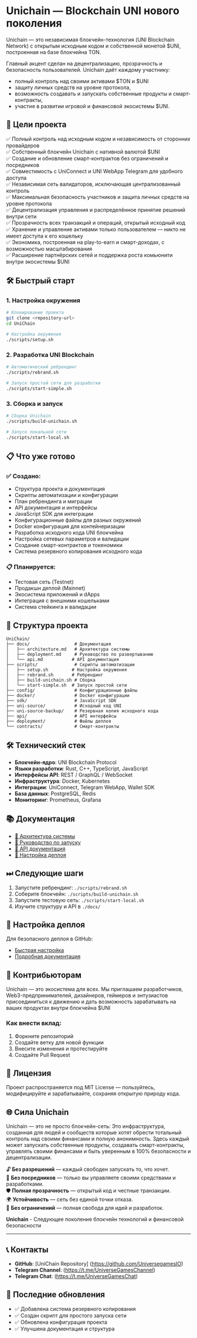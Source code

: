 # Unichain — Blockchain UNI нового поколения

Unichain — это независимая блокчейн-технология (UNI Blockchain Network) с открытым исходным кодом и собственной монетой $UNI, построенная на базе блокчейна TON.

Главный акцент сделан на децентрализацию, прозрачность и безопасность пользователей.
Unichain даёт каждому участнику:
- полный контроль над своими активами $TON и $UNI
- защиту личных средств на уровне протокола,
- возможность создавать и запускать собственные продукты и смарт-контракты,
- участие в развитии игровой и финансовой экосистемы $UNI.

## 🎯 Цели проекта

✅ Полный контроль над исходным кодом и независимость от сторонних провайдеров  
✅ Собственный блокчейн Unichain с нативной валютой $UNI  
✅ Создание и обновление смарт-контрактов без ограничений и посредников  
✅ Совместимость с UniConnect и UNI WebApp Telegram для удобного доступа  
✅ Независимая сеть валидаторов, исключающая централизованный контроль  
✅ Максимальная безопасность участников и защита личных средств на уровне протокола  
✅ Децентрализация управления и распределённое принятие решений внутри сети  
✅ Прозрачность всех транзакций и операций, открытый исходный код  
✅ Хранение и управление активами только пользователем — никто не имеет доступа к его кошельку  
✅ Экономика, построенная на play-to-earn и смарт-доходах, с возможностью масштабирования  
✅ Расширение партнёрских сетей и поддержка роста комьюнити внутри экосистемы $UNI  

## 🛠 Быстрый старт

### 1. Настройка окружения

```bash
# Клонирование проекта
git clone <repository-url>
cd UniChain

# Настройка окружения
./scripts/setup.sh
```

### 2. Разработка UNI Blockchain

```bash
# Автоматический ребрендинг
./scripts/rebrand.sh

# Запуск простой сети для разработки
./scripts/start-simple.sh
```

### 3. Сборка и запуск

```bash
# Сборка Unichain
./scripts/build-unichain.sh

# Запуск локальной сети
./scripts/start-local.sh
```

## 📋 Что уже готово

### ✅ Создано:
- Структура проекта и документация
- Скрипты автоматизации и конфигурации
- План ребрендинга и миграции
- API документация и интерфейсы
- JavaScript SDK для интеграции
- Конфигурационные файлы для разных окружений
- Docker конфигурация для контейнеризации
- Разработка исходного кода UNI блокчейна
- Настройка сетевых параметров и валидации
- Создание смарт-контрактов и токеномики
- Система резервного копирования исходного кода

### 📋 Планируется:
- Тестовая сеть (Testnet)
- Продакшн деплой (Mainnet)
- Экосистема приложений и dApps
- Интеграция с внешними кошельками
- Система стейкинга и валидации

## 📁 Структура проекта

```
UniChain/
├── docs/                 # Документация
│   ├── architecture.md   # Архитектура системы
│   ├── deployment.md     # Руководство по развертыванию
│   └── api.md           # API документация
├── scripts/              # Скрипты автоматизации
│   ├── setup.sh         # Настройка окружения
│   ├── rebrand.sh       # Ребрендинг
│   ├── build-unichain.sh # Сборка
│   └── start-simple.sh  # Запуск простой сети
├── config/               # Конфигурационные файлы
├── docker/               # Docker конфигурации
├── sdk/                  # JavaScript SDK
├── uni-source/           # Исходный код UNI
├── uni-source-backup/    # Резервная копия исходного кода
├── api/                  # API интерфейсы
├── deployment/           # Файлы деплоя
└── contracts/            # Смарт-контракты
```

## 🛠 Технический стек

* **Блокчейн-ядро**: UNI Blockchain Protocol
* **Языки разработки**: Rust, C++, TypeScript, JavaScript
* **Интерфейсы API**: REST / GraphQL / WebSocket
* **Инфраструктура**: Docker, Kubernetes
* **Интеграции**: UniConnect, Telegram WebApp, Wallet SDK
* **База данных**: PostgreSQL, Redis
* **Мониторинг**: Prometheus, Grafana

## 📚 Документация

* [🧠 Архитектура системы](./docs/architecture.md)
* [🚀 Руководство по запуску](./docs/deployment.md)
* [🔌 API документация](./docs/api.md)
* [🔧 Настройка деплоя](./DEPLOY_SETUP.md)

## ⏭ Следующие шаги

1. Запустите ребрендинг: `./scripts/rebrand.sh`
2. Соберите блокчейн: `./scripts/build-unichain.sh`
3. Запустите тестовую сеть: `./scripts/start-local.sh`
4. Изучите структуру и API в `./docs/`

## 🔑 Настройка деплоя

Для безопасного деплоя в GitHub:
- [Быстрая настройка](./DEPLOY_SETUP.md)
- [Подробная документация](./docs/deploy-key-setup.md)

## 🤝 Контрибьюторам

Unichain — это экосистема для всех.
Мы приглашаем разработчиков, Web3-предпринимателей, дизайнеров, геймеров и энтузиастов присоединиться к движению и дать возможность зарабатывать на ваших продуктах внутри блокчейна $UNI

### Как внести вклад:
1. Форкните репозиторий
2. Создайте ветку для новой функции
3. Внесите изменения и протестируйте
4. Создайте Pull Request

## 📄 Лицензия

Проект распространяется под MIT License — пользуйтесь, модифицируйте и зарабатывайте, сохраняя открытую природу кода.

## 🌐 Сила Unichain

Unichain — это не просто блокчейн-сеть:
Это инфраструктура, созданная для людей и сообществ которые хотят обрести тотальный контроль над своими финансами и полную анонимность.
Здесь каждый может запускать собственные продукты,
создавать смарт-контракты, управлять своими финансами
и быть уверенным в 100% безопасности и децентрализации.

🔓 **Без разрешений** — каждый свободен запускать то, что хочет.  
💸 **Без посредников** — только вы управляете своими средствами и разработками.  
🛡 **Полная прозрачность** — открытый код и честные транзакции.  
🌍 **Устойчивость** — сеть без единой точки отказа.  
🚀 **Без ограничений** — полная свобода для идей и разработок.  

**Unichain** - Следующее поколение блокчейн технологий и финансовой безопасности

---

## 📞 Контакты

- **GitHub**: [UniChain Repository] (https://github.com/UniversegamesIO)
- **Telegram Channel**: (https://t.me/UniverseGamesChannel) 
- **Telegram Chat**: (https://t.me/UniverseGamesChat)

## 🔄 Последние обновления

- ✅ Добавлена система резервного копирования
- ✅ Создан скрипт для простого запуска сети
- ✅ Обновлена конфигурация проекта
- ✅ Улучшена документация и структура

